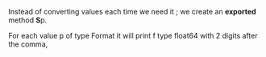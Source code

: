 Instead of converting values each time we need it ; we create an **exported** method **S**p.

For each value p of type Format it will print f type float64 with 2 digits after the comma,